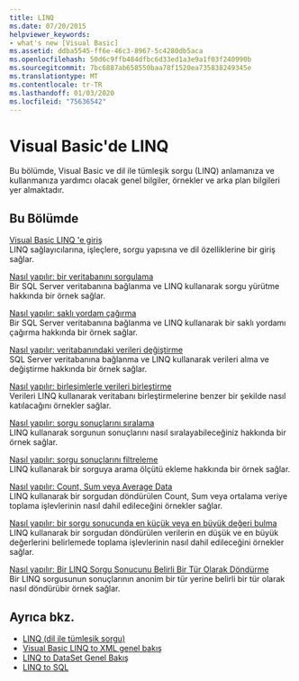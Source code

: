 ```yaml
---
title: LINQ
ms.date: 07/20/2015
helpviewer_keywords:
- what's new [Visual Basic]
ms.assetid: ddba5545-ff6e-46c3-8967-5c4280db5aca
ms.openlocfilehash: 50d6c9ffb484dfbc6d33ed1a3e9a1f03f240990b
ms.sourcegitcommit: 7bc6887ab658550baa78f1520ea735838249345e
ms.translationtype: MT
ms.contentlocale: tr-TR
ms.lasthandoff: 01/03/2020
ms.locfileid: "75636542"
---
```

# <a name="linq-in-visual-basic"></a>Visual Basic'de LINQ
Bu bölümde, Visual Basic ve dil ile tümleşik sorgu (LINQ) anlamanıza ve kullanmanıza yardımcı olacak genel bilgiler, örnekler ve arka plan bilgileri yer almaktadır.  
  
## <a name="in-this-section"></a>Bu Bölümde  
 [Visual Basic LINQ 'e giriş](../../../../visual-basic/programming-guide/language-features/linq/introduction-to-linq.md)  
 LINQ sağlayıcılarına, işleçlere, sorgu yapısına ve dil özelliklerine bir giriş sağlar.  
  
 [Nasıl yapılır: bir veritabanını sorgulama](../../../../visual-basic/programming-guide/language-features/linq/how-to-query-a-database-by-using-linq.md)  
 Bir SQL Server veritabanına bağlanma ve LINQ kullanarak sorgu yürütme hakkında bir örnek sağlar.  
  
 [Nasıl yapılır: saklı yordam çağırma](../../../../visual-basic/programming-guide/language-features/linq/how-to-call-a-stored-procedure-by-using-linq.md)  
 Bir SQL Server veritabanına bağlanma ve LINQ kullanarak bir saklı yordamı çağırma hakkında bir örnek sağlar.  
  
 [Nasıl yapılır: veritabanındaki verileri değiştirme](../../../../visual-basic/programming-guide/language-features/linq/how-to-modify-data-in-a-database-by-using-linq.md)  
 SQL Server veritabanına bağlanma ve LINQ kullanarak verileri alma ve değiştirme hakkında bir örnek sağlar.  
  
 [Nasıl yapılır: birleşimlerle verileri birleştirme](../../../../visual-basic/programming-guide/language-features/linq/how-to-combine-data-with-linq-by-using-joins.md)  
 Verileri LINQ kullanarak veritabanı birleştirmelerine benzer bir şekilde nasıl katılacağını örnekler sağlar.  
  
 [Nasıl yapılır: sorgu sonuçlarını sıralama](../../../../visual-basic/programming-guide/language-features/linq/how-to-sort-query-results-by-using-linq.md)  
 LINQ kullanarak sorgunun sonuçlarını nasıl sıralayabileceğiniz hakkında bir örnek sağlar.  
  
 [Nasıl yapılır: sorgu sonuçlarını filtreleme](../../../../visual-basic/programming-guide/language-features/linq/how-to-filter-query-results-by-using-linq.md)  
 LINQ kullanarak bir sorguya arama ölçütü ekleme hakkında bir örnek sağlar.  
  
 [Nasıl yapılır: Count, Sum veya Average Data](../../../../visual-basic/programming-guide/language-features/linq/how-to-count-sum-or-average-data-by-using-linq.md)  
 LINQ kullanarak bir sorgudan döndürülen Count, Sum veya ortalama veriye toplama işlevlerinin nasıl dahil edileceğini örnekler sağlar.  
  
 [Nasıl yapılır: bir sorgu sonucunda en küçük veya en büyük değeri bulma](../../../../visual-basic/programming-guide/language-features/linq/how-to-find-the-minimum-or-maximum-value-in-a-query-result.md)  
 LINQ kullanarak bir sorgudan döndürülen verilerin en düşük ve en büyük değerlerini belirlemede toplama işlevlerinin nasıl dahil edileceğini örnekler sağlar.  
  
 [Nasıl yapılır: Bir LINQ Sorgu Sonucunu Belirli Bir Tür Olarak Döndürme](../../../../visual-basic/programming-guide/language-features/linq/how-to-return-a-linq-query-result-as-a-specific-type.md)  
 Bir LINQ sorgusunun sonuçlarının anonim bir tür yerine belirli bir tür olarak nasıl döndürübir örnek sağlar.  
  
## <a name="see-also"></a>Ayrıca bkz.

- [LINQ (dil ile tümleşik sorgu)](../../../../visual-basic/programming-guide/concepts/linq/index.md)
- [Visual Basic LINQ to XML genel bakış](../../../../visual-basic/programming-guide/language-features/xml/overview-of-linq-to-xml.md)
- [LINQ to DataSet Genel Bakış](../../../../framework/data/adonet/linq-to-dataset-overview.md)
- [LINQ to SQL](../../../../framework/data/adonet/sql/linq/index.md)
